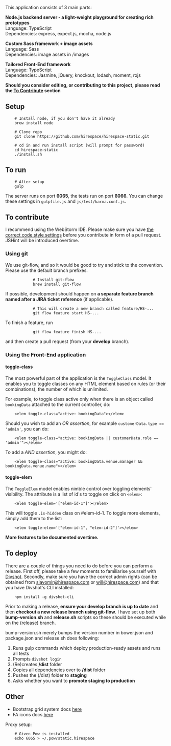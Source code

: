 This application consists of 3 main parts:
 
**Node.js backend server - a light-weight playground for creating rich prototypes**<br>
Language: TypeScript<br>
Dependencies: express, expect.js, mocha, node.js

**Custom Sass framework + image assets**<br>
Language: Sass<br>
Dependencies: image assets in /images

**Tailored Front-End framework**<br>
Language: TypeScript<br>
Dependencies: Jasmine, jQuery, knockout, lodash, moment, rxjs

**Should you consider editing, or contributing to this project, please read the [To Contribute](#contributing) section**

## Setup

        # Install node, if you don't have it already
        brew install node
        
        # Clone repo
        git clone https://github.com/hirespace/hirespace-static.git
        
        # cd in and run install script (will prompt for password)
        cd hirespace-static
        ./install.sh

## To run

        # After setup
        gulp
        
The server runs on port **6065**, the tests run on port **6066**.
You can change these settings in ```gulpfile.js``` and ```js/test/karma.conf.js```.

## <a name="contributing"></a>To contribute

I recommend using the WebStorm IDE. Please make sure you have
[the correct code style settings](https://github.com/slavomirvojacek/useful/tree/master/JetBrains)
before you contribute in form of a pull request. JSHint will be introduced overtime.

### Using git

We use git-flow, and so it would be good to try and stick to the convention. Please use the default branch prefixes.

                # Install git-flow
                brew install git-flow

If possible, development should happen on **a separate feature branch named after a JIRA ticket reference** (if applicable).

                # This will create a new branch called feature/HS-...
                git flow feature start HS-...

To finish a feature, run

                git flow feature finish HS-...

and then create a pull request (from your **develop** branch).

### Using the Front-End application

#### toggle-class

The most powerful part of the application is the ```ToggleClass``` model. It enables you to toggle classes on any HTML
element based on rules (or their combinations), the number of which is unlimited.

For example, to toggle class active only when there is an object called ```bookingData``` attached to the current
controller, do:

        <elem toggle-class="active: bookingData"></elem>
        
Should you wish to add an *OR assertion*, for example ```customerData.type == 'admin'```, you can do:

        <elem toggle-class="active: bookingData || customerData.role == 'admin'"></elem>
        
To add a *AND assertion*, you might do:

        <elem toggle-class="active: bookingData.venue.manager && bookingData.venue.name"></elem>

#### toggle-elem

The ```ToggleElem``` model enables nimble control over toggling elements' visibility. The attribute is a list of id's
to toggle on click on ```<elem>```:

        <elem toggle-elem='["elem-id-1"]'></elem>
        
This will toggle ```.is-hidden``` class on #elem-id-1. To toggle more elements, simply add them to the list:

        <elem toggle-elem='["elem-id-1", "elem-id-2"]'></elem>

**More features to be documented overtime.**

## To deploy

There are a couple of things you need to do before you can perform a release. First off, please take a few moments to
familiarise yourself with [Divshot](http://docs.divshot.com/guides/getting-started). Secondly, make sure you have the
correct admin rights (can be obtained from slavomir@hirespace.com or will@hirespace.com) and that you have Divshot's
CLI installed:

        npm install -g divshot-cli
        
Prior to making a release, **ensure your develop branch is up to date** and then **checkout a new release branch using
git-flow**. I have set up both **bump-version.sh** and **release.sh** scripts so these should be executed while on the
(release) branch.

bump-version.sh merely bumps the version number in bower.json and package.json and release.sh does following:

1. Runs gulp commands which deploy production-ready assets and runs all tests
2. Prompts ```divshot login```
3. (Re)creates **/dist** folder
4. Copies all dependencies over to **/dist** folder
5. Pushes the (/dist) folder to **staging**
6. Asks whether you want to **promote staging to production**

## Other

- Bootstrap grid system docs [here](http://getbootstrap.com/css/#grid)
- FA icons docs [here](http://fortawesome.github.io/Font-Awesome/icons/)

Proxy setup:

        # Given Pow is installed
        echo 6065 > ~/.pow/static.hirespace